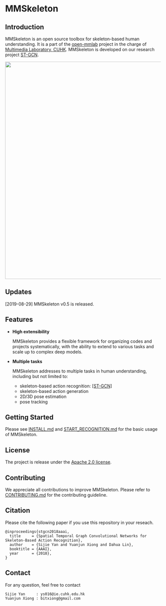 # MMSkeleton

## Introduction

MMSkeleton is an open source toolbox for skeleton-based human understanding.
It is a part of the [open-mmlab](https://github.com/open-mmlab) project in the charge of [Multimedia Laboratory, CUHK](http://mmlab.ie.cuhk.edu.hk/).
MMSkeleton is developed on our research project [ST-GCN](https://github.com/open-mmlab/mmskeleton/tree/st-gcn).

<p align="center">
    <img src="demo/recognition/demo_video.gif", width="700">
</p>

## Updates
[2019-08-29] MMSkeleton v0.5 is released.

## Features

- **High extensibility**

    MMSkeleton provides a flexible framework for organizing codes and projects systematically, with the ability to extend to various tasks and scale up to complex deep models.

- **Multiple tasks**

    MMSkeleton addresses to multiple tasks in human understanding, including but not limited to:
    - skeleton-based action recognition: [[ST-GCN]](./doc/START_RECOGNITION.md)
    - skeleton-based action generation
    - 2D/3D pose estimation
    - pose tracking

## Getting Started
Please see [INSTALL.md](./doc/INSTALL.md) and [START_RECOGNITION.md](./doc/START_RECOGNITION.md) for the basic usage of MMSkeleton.

## License
The project is release under the [Apache 2.0 license](./LICENSE).

## Contributing
We appreciate all contributions to improve MMSkeleton.
Please refer to [CONTRIBUTING.md](./doc/CONTRIBUTING.md) for the contributing guideline.


## Citation
Please cite the following paper if you use this repository in your reseach.
```
@inproceedings{stgcn2018aaai,
  title     = {Spatial Temporal Graph Convolutional Networks for Skeleton-Based Action Recognition},
  author    = {Sijie Yan and Yuanjun Xiong and Dahua Lin},
  booktitle = {AAAI},
  year      = {2018},
}
```

## Contact
For any question, feel free to contact
```
Sijie Yan     : ys016@ie.cuhk.edu.hk
Yuanjun Xiong : bitxiong@gmail.com
```
